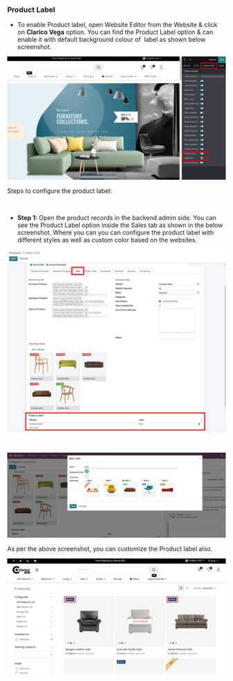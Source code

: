 
### Product Label



* To enable Product label, open Website Editor from the Website & click on **Clarico Vega** option. You can find the Product Label option & can enable it with default background colour of  label as shown below screenshot.


![](./images/12-1.png)


Steps to configure the product label:


 


* **Step 1:** Open the product records in the backend admin side. You can see the Product Label option inside the Sales tab as shown in the below screenshot. Where you can you can configure the product label with different styles as well as custom color based on the websites.


![](./images/12-2.png)


 


![](./images/12-3.png)


As per the above screenshot, you can customize the Product label also.


![](./images/12-4.jpg)



